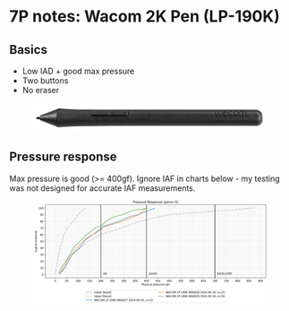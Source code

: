 # 7P notes: Wacom 2K Pen (LP-190K)

## Basics

* Low IAD + good max pressure
* Two buttons
* No eraser



<figure><img src="../../../.gitbook/assets/Wacom 2K Pen (LP-190K).jpg" alt=""><figcaption></figcaption></figure>

## Pressure response

Max pressure is good (>= 400gf). Ignore IAF in charts below - my testing was not designed for accurate IAF measurements.&#x20;

<figure><img src="../../../.gitbook/assets/image (536).png" alt=""><figcaption></figcaption></figure>
